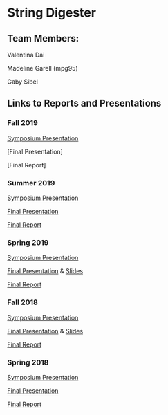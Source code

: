 # String Digester
## Team Members:

Valentina Dai

Madeline Garell (mpg95)

Gaby Sibel 

## Links to Reports and Presentations

### Fall 2019
[Symposium Presentation](https://docs.google.com/presentation/d/1jdon59e8QAvsBqfxAYleNBPt8epKArGr2ep2EWYyyiY/edit?usp=sharing)

[Final Presentation]

[Final Report]

### Summer 2019 
[Symposium Presentation](https://docs.google.com/presentation/d/1J6RoHf5dJT7V93GEjIrPcRxtLLJazRfmhD3nlitshNs/edit?usp=drive_web&ouid=101484361271742365917)

[Final Presentation](https://docs.google.com/presentation/d/1qYed8doNYheWGxKEbIMgJ7b4yRI0DbtjeyaPw02pEsw/edit)

[Final Report](https://github.com/AguaClara/String-Digester/blob/master/Summer_2019/StringDigester_Summer2019_FinalReport.ipynb)

### Spring 2019
[Symposium Presentation](https://docs.google.com/presentation/d/1RNtv8RENQgUulZFASfJts5v38JhO5-mNMnPYy_5OBYM/edit?usp=sharing)

[Final Presentation](https://www.youtube.com/watch?v=2wRxBrMqwBo&list=PLhsGtpY8ipdZL4lExJA8KC0zCkaxwfs8R&index=21&t=0s) &
[Slides](https://docs.google.com/presentation/d/1AiUlk_jT6baF_OLCnLHwVtpz2tdPamtCf18YKOMr2mg/edit?usp=sharing)

[Final Report](https://github.com/AguaClara/String-Digester/blob/master/Spring%202019/String_Digester_Final_Report.md)

### Fall 2018
[Symposium Presentation](https://docs.google.com/presentation/d/1B0oq8NB6Wiu3eZtoH0XupzLUeAUmPYKxPFIgBA1XBPc/edit#slide=id.g346a079b2f_0_0)

[Final Presentation](https://www.youtube.com/watch?v=FFKMrEEQP3Y&t=8s) &
[Slides](https://docs.google.com/presentation/d/1xsbepoceccYuJBs06fG2jxO8pH8J_kACGSAmF875i-I/edit#slide=id.g346a079b2f_0_0)

[Final Report](https://github.com/AguaClara/String-Digester/blob/master/Final_Report_stringdigester.md)

### Spring 2018
[Symposium Presentation](https://docs.google.com/presentation/d/1XDAWSXDn-Me3OXwePyHjROJxUi_ZhIXyg9vinbaDPxc/edit?usp=sharing)

[Final Presentation](https://docs.google.com/presentation/d/1_vMpeAHLTWiyMqMjaBWWG4nJNSslfR_e8YygcmiFHNs/edit#slide=id.g11134c9c49_0_0)

[Final Report](https://github.com/AguaClara/String-Digester/blob/master/Spring%20'18/TricklingFilter_Final_Report.md)
